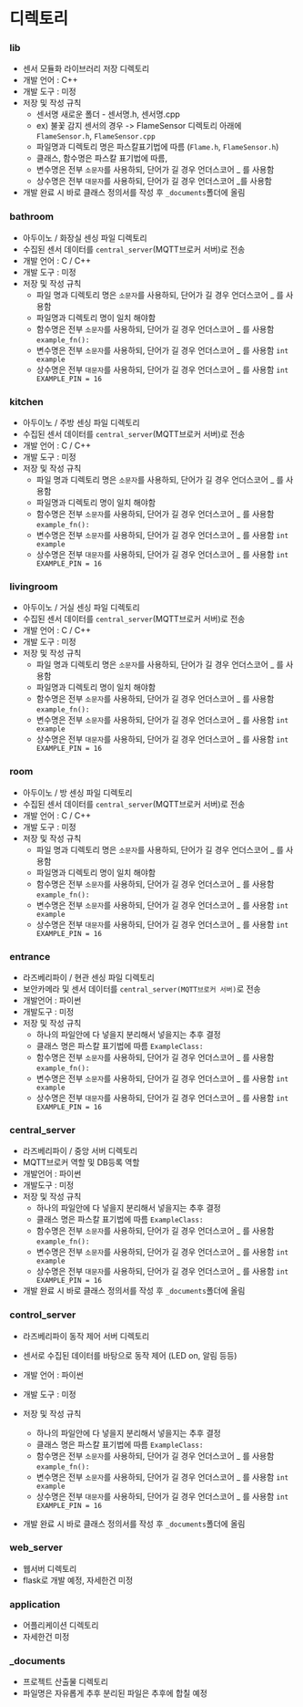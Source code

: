 # 디렉토리

### lib

- 센서 모듈화 라이브러리 저장 디렉토리
- 개발 언어 : C++
- 개발 도구 : 미정
- 저장 및 작성 규칙
  - 센서명 새로운 폴더 - 센서명.h, 센서명.cpp
  - ex) 불꽃 감지 센서의 경우 -> FlameSensor 디렉토리 아래에 `FlameSensor.h`, `FlameSensor.cpp`
  - 파일명과 디렉토리 명은 파스칼표기법에 따름 (`Flame.h`, `FlameSensor.h`)
  - 클래스, 함수명은 파스칼 표기법에 따름,
  - 변수명은 전부 `소문자`를 사용하되, 단어가 길 경우 언더스코어 _ 를 사용함
  - 상수명은 전부 `대문자`를 사용하되, 단어가 길 경우 언더스코어 _를 사용함
- 개발 완료 시 바로 클래스 정의서를 작성 후 `_documents`폴더에 올림



### bathroom

- 아두이노 / 화장실 센싱 파일 디렉토리
- 수집된 센서 데이터를 `central_server`(MQTT브로커 서버)로 전송
- 개발 언어 : C / C++
- 개발 도구 : 미정
- 저장 및 작성 규칙
  - 파일 명과 디렉토리 명은 `소문자`를 사용하되, 단어가 길 경우 언더스코어 _ 를 사용함
  - 파일명과 디렉토리 명이 일치 해야함
  - 함수명은 전부 `소문자`를 사용하되, 단어가 길 경우 언더스코어 _ 를 사용함 `example_fn():`
  - 변수명은 전부 `소문자`를 사용하되, 단어가 길 경우 언더스코어 _ 를 사용함 `int example`
  - 상수명은 전부 `대문자`를 사용하되, 단어가 길 경우 언더스코어 _ 를 사용함 `int EXAMPLE_PIN = 16`



### kitchen

- 아두이노 / 주방 센싱 파일 디렉토리
- 수집된 센서 데이터를 `central_server`(MQTT브로커 서버)로 전송
- 개발 언어 : C / C++
- 개발 도구 : 미정
- 저장 및 작성 규칙
  - 파일 명과 디렉토리 명은 `소문자`를 사용하되, 단어가 길 경우 언더스코어 _ 를 사용함
  - 파일명과 디렉토리 명이 일치 해야함
  - 함수명은 전부 `소문자`를 사용하되, 단어가 길 경우 언더스코어 _ 를 사용함 `example_fn():`
  - 변수명은 전부 `소문자`를 사용하되, 단어가 길 경우 언더스코어 _ 를 사용함 `int example`
  - 상수명은 전부 `대문자`를 사용하되, 단어가 길 경우 언더스코어 _ 를 사용함 `int EXAMPLE_PIN = 16`



### livingroom

- 아두이노 / 거실 센싱 파일 디렉토리
- 수집된 센서 데이터를 `central_server`(MQTT브로커 서버)로 전송
- 개발 언어 : C / C++
- 개발 도구 : 미정
- 저장 및 작성 규칙
  - 파일 명과 디렉토리 명은 `소문자`를 사용하되, 단어가 길 경우 언더스코어 _ 를 사용함
  - 파일명과 디렉토리 명이 일치 해야함
  - 함수명은 전부 `소문자`를 사용하되, 단어가 길 경우 언더스코어 _ 를 사용함 `example_fn():`
  - 변수명은 전부 `소문자`를 사용하되, 단어가 길 경우 언더스코어 _ 를 사용함 `int example`
  - 상수명은 전부 `대문자`를 사용하되, 단어가 길 경우 언더스코어 _ 를 사용함 `int EXAMPLE_PIN = 16`



### room

- 아두이노 / 방 센싱 파일 디렉토리
- 수집된 센서 데이터를 `central_server`(MQTT브로커 서버)로 전송
- 개발 언어 : C / C++
- 개발 도구 : 미정
- 저장 및 작성 규칙
  - 파일 명과 디렉토리 명은 `소문자`를 사용하되, 단어가 길 경우 언더스코어 _ 를 사용함
  - 파일명과 디렉토리 명이 일치 해야함
  - 함수명은 전부 `소문자`를 사용하되, 단어가 길 경우 언더스코어 _ 를 사용함 `example_fn():`
  - 변수명은 전부 `소문자`를 사용하되, 단어가 길 경우 언더스코어 _ 를 사용함 `int example`
  - 상수명은 전부 `대문자`를 사용하되, 단어가 길 경우 언더스코어 _ 를 사용함 `int EXAMPLE_PIN = 16`



### entrance

- 라즈베리파이 / 현관 센싱 파일 디렉토리
- 보안카메라 및 센서 데이터를 `central_server(MQTT브로커 서버)`로 전송
- 개발언어 : 파이썬
- 개발도구 : 미정
- 저장 및 작성 규칙
  - 하나의 파일안에 다 넣을지 분리해서 넣을지는 추후 결정
  - 클래스 명은 파스칼 표기법에 따름 `ExampleClass:`
  - 함수명은 전부 `소문자`를 사용하되, 단어가 길 경우 언더스코어 _ 를 사용함 `example_fn():`
  - 변수명은 전부 `소문자`를 사용하되, 단어가 길 경우 언더스코어 _ 를 사용함 `int example`
  - 상수명은 전부 `대문자`를 사용하되, 단어가 길 경우 언더스코어 _ 를 사용함 `int EXAMPLE_PIN = 16`



### central_server

- 라즈베리파이 /  중앙 서버 디렉토리
- MQTT브로커 역할 및 DB등록 역할
- 개발언어 : 파이썬
- 개발도구 : 미정
- 저장 및 작성 규칙
  - 하나의 파일안에 다 넣을지 분리해서 넣을지는 추후 결정
  - 클래스 명은 파스칼 표기법에 따름 `ExampleClass:`
  - 함수명은 전부 `소문자`를 사용하되, 단어가 길 경우 언더스코어 _ 를 사용함 `example_fn():`
  - 변수명은 전부 `소문자`를 사용하되, 단어가 길 경우 언더스코어 _ 를 사용함 `int example`
  - 상수명은 전부 `대문자`를 사용하되, 단어가 길 경우 언더스코어 _ 를 사용함 `int EXAMPLE_PIN = 16`
- 개발 완료 시 바로 클래스 정의서를 작성 후 `_documents`폴더에 올림



### control_server

- 라즈베리파이 동작 제어 서버 디렉토리

- 센서로 수집된 데이터를 바탕으로 동작 제어 (LED on, 알림 등등)

- 개발 언어 : 파이썬

- 개발 도구 : 미정

- 저장 및 작성 규칙

  - 하나의 파일안에 다 넣을지 분리해서 넣을지는 추후 결정
  - 클래스 명은 파스칼 표기법에 따름 `ExampleClass:`
  - 함수명은 전부 `소문자`를 사용하되, 단어가 길 경우 언더스코어 _ 를 사용함 `example_fn():`
  - 변수명은 전부 `소문자`를 사용하되, 단어가 길 경우 언더스코어 _ 를 사용함 `int example`
  - 상수명은 전부 `대문자`를 사용하되, 단어가 길 경우 언더스코어 _ 를 사용함 `int EXAMPLE_PIN = 16`

- 개발 완료 시 바로 클래스 정의서를 작성 후 `_documents`폴더에 올림

  

### web_server

- 웹서버 디렉토리
- flask로 개발 예정, 자세한건 미정



### application

- 어플리케이션 디렉토리
- 자세한건 미정



### _documents

- 프로젝트 산출물 디렉토리
- 파일명은 자유롭게 추후 분리된 파일은 추후에 합칠 예정

